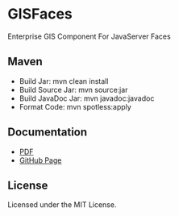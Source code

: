 # GISFaces

Enterprise GIS Component For JavaServer Faces

## Maven
- Build Jar: mvn clean install
- Build Source Jar: mvn source:jar
- Build JavaDoc Jar: mvn javadoc:javadoc
- Format Code: mvn spotless:apply

## Documentation
- [PDF](https://github.com/gisfaces/gisfaces/blob/master/src/main/doc/GISFaces%20User%20Manual.pdf)
- [GitHub Page](https://gisfaces.github.io/)

## License
Licensed under the MIT License.
